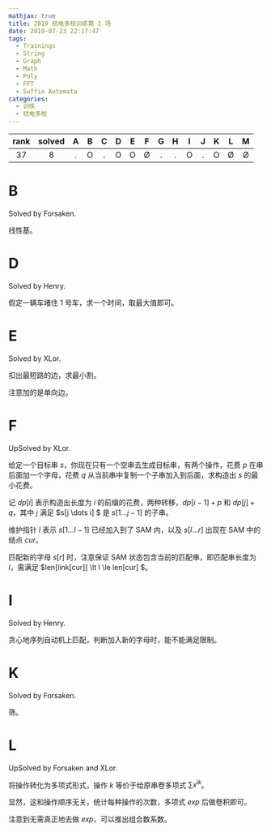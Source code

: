 ```yaml
---
mathjax: true
title: 2019 杭电多校训练第 1 场
date: 2019-07-23 22:17:47
tags:
  - Trainings
  - String
  - Graph
  - Math
  - Poly
  - FFT
  - Suffix Automata
categories:
  - 训练
  - 杭电多校
---
```


| rank | solved |  A  |  B  |  C  |  D  |  E  |  F  |  G  |  H  |  I  |  J  |  K  |  L  |  M  |
| :--: | :----: | :-: | :-: | :-: | :-: | :-: | :-: | :-: | :-: | :-: | :-: | :-: | :-: | :-: |
|  37  |   8    |  .  |  O  |  .  |  O  |  O  |  Ø  |  .  |  .  |  O  |  .  |  O  |  Ø  |  Ø  |

<!--more-->

# B

Solved by Forsaken.

线性基。

# D

Solved by Henry.

假定一辆车堵住 $1$ 号车，求一个时间，取最大值即可。

# E

Solved by XLor.

扣出最短路的边，求最小割。

注意加的是单向边。

# F

UpSolved by XLor.

给定一个目标串 $s$，你现在只有一个空串去生成目标串，有两个操作，花费 $p$ 在串后面加一个字母，花费 $q$ 从当前串中复制一个子串加入到后面，求构造出 $s$ 的最小花费。

记 $dp[i]$ 表示构造出长度为 $i$ 的前缀的花费，两种转移，$dp[i-1]+p$ 和 $dp[j]+q$，其中 $j$ 满足 $s[j \dots i] $ 是 $s[1 \dots j-1]$ 的子串。

维护指针 $l$ 表示 $s[1 \dots l-1]$ 已经加入到了 SAM 内，以及 $s[l\dots r]$ 出现在 SAM 中的结点 $cur$。

匹配新的字母 $s[r]$ 时，注意保证 SAM 状态包含当前的匹配串，即匹配串长度为 $l$，需满足 $len[link[cur]] \lt l \le len[cur] $。

# I

Solved by Henry.

贪心地序列自动机上匹配，判断加入新的字母时，能不能满足限制。

# K

Solved by Forsaken.

筛。

# L

UpSolved by Forsaken and XLor.

将操作转化为多项式形式，操作 $k$ 等价于给原串卷多项式 $\sum x^{ik}$。

显然，这和操作顺序无关，统计每种操作的次数，多项式 $exp$ 后做卷积即可。

注意到无需真正地去做 $exp$，可以推出组合数系数。
